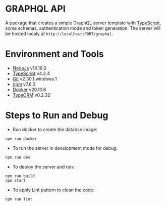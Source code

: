 # GRAPHQL API

A package that creates a simple GraphQL server template with [TypeScript](https://www.typescriptlang.org/), some schemas, authentication mode and token generation. The server will be hosted localy at `http://localhost:PORT/graphql`.

# Environment and Tools

- [NodeJs](https://nodejs.org/en/) v14.16.0
- [TypeScript](https://www.typescriptlang.org/) v4.2.4
- [Git](https://git-scm.com/) v2.30.1.windows.1
- [npm](https://www.npmjs.com/) v7.6.0
- [Docker](https://www.docker.com/) v20.10.6
- [TypeORM](https://typeorm.io/#/) v0.2.32

# Steps to Run and Debug

- Run docker to create the databse image:

```
npm run docker
```

- To run the server in development mode for debug:

```
npm run dev
```

- To deploy the server and run:

```
npm run build
npm start
```

- To apply Lint pattern to clean the code:

```
npm run lint
```

